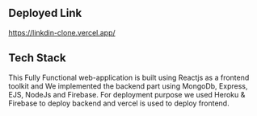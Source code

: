
## Deployed Link
https://linkdin-clone.vercel.app/


## Tech Stack
This Fully Functional web-application is built using Reactjs as a frontend toolkit and We implemented the backend part using MongoDb, Express, EJS, NodeJs and Firebase. For deployment purpose we used Heroku & Firebase to deploy backend and vercel is used to deploy frontend.


